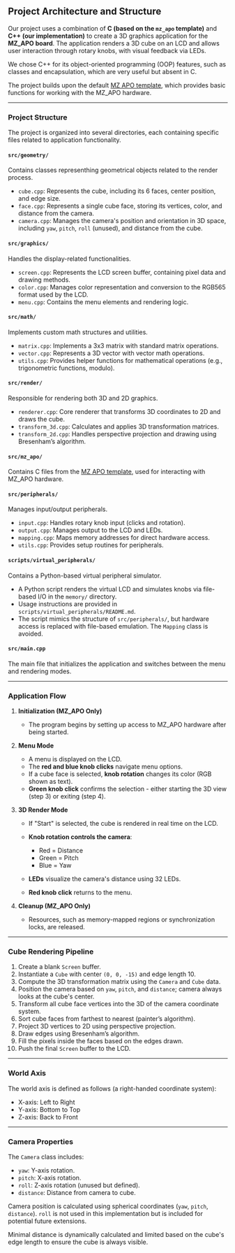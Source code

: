 ## Project Architecture and Structure

Our project uses a combination of **C (based on the `mz_apo` template)** and
**C++ (our implementation)** to create a 3D graphics application for the
**MZ_APO board**. The application renders a 3D cube on an LCD and allows user
interaction through rotary knobs, with visual feedback via LEDs.

We chose C++ for its object-oriented programming (OOP) features, such as
classes and encapsulation, which are very useful but absent in C.

The project builds upon the default [MZ APO
template](https://cw.fel.cvut.cz/b242/courses/b35apo/semestral/template), which
provides basic functions for working with the MZ_APO hardware.

---

### Project Structure

The project is organized into several directories, each containing specific
files related to application functionality.

#### `src/geometry/`

Contains classes representhing geometrical objects related to the render
process.

- `cube.cpp`: Represents the cube, including its 6 faces, center position, and
  edge size.
- `face.cpp`: Represents a single cube face, storing its vertices, color, and
  distance from the camera.
- `camera.cpp`: Manages the camera's position and orientation in 3D space,
  including `yaw`, `pitch`, `roll` (unused), and distance from the cube.

#### `src/graphics/`

Handles the display-related functionalities.

- `screen.cpp`: Represents the LCD screen buffer, containing pixel data and
  drawing methods.
- `color.cpp`: Manages color representation and conversion to the RGB565 format
  used by the LCD.
- `menu.cpp`: Contains the menu elements and rendering logic.

#### `src/math/`

Implements custom math structures and utilities.

- `matrix.cpp`: Implements a 3x3 matrix with standard matrix operations.
- `vector.cpp`: Represents a 3D vector with vector math operations.
- `utils.cpp`: Provides helper functions for mathematical operations (e.g.,
  trigonometric functions, modulo).

#### `src/render/`

Responsible for rendering both 3D and 2D graphics.

- `renderer.cpp`: Core renderer that transforms 3D coordinates to 2D and draws
  the cube.
- `transform_3d.cpp`: Calculates and applies 3D transformation matrices.
- `transform_2d.cpp`: Handles perspective projection and drawing using
  Bresenham’s algorithm.

#### `src/mz_apo/`

Contains C files from the [MZ APO
template](https://cw.fel.cvut.cz/b242/courses/b35apo/semestral/template), used
for interacting with MZ_APO hardware.

#### `src/peripherals/`

Manages input/output peripherals.

- `input.cpp`: Handles rotary knob input (clicks and rotation).
- `output.cpp`: Manages output to the LCD and LEDs.
- `mapping.cpp`: Maps memory addresses for direct hardware access.
- `utils.cpp`: Provides setup routines for peripherals.

#### `scripts/virtual_peripherals/`

Contains a Python-based virtual peripheral simulator.

- A Python script renders the virtual LCD and simulates knobs via file-based
  I/O in the `memory/` directory.
- Usage instructions are provided in `scripts/virtual_peripherals/README.md`.
- The script mimics the structure of `src/peripherals/`, but hardware access is
  replaced with file-based emulation. The `Mapping` class is avoided.

#### `src/main.cpp`

The main file that initializes the application and switches between the menu
and rendering modes.

---

### Application Flow

1. **Initialization (MZ_APO Only)**

   - The program begins by setting up access to MZ_APO hardware after being
     started.

2. **Menu Mode**

   - A menu is displayed on the LCD.
   - The **red and blue knob clicks** navigate menu options.
   - If a cube face is selected, **knob rotation** changes its color (RGB shown
     as text).
   - **Green knob click** confirms the selection - either starting the 3D view
     (step 3) or exiting (step 4).

3. **3D Render Mode**

   - If "Start" is selected, the cube is rendered in real time on the LCD.

   - **Knob rotation controls the camera**:

     - Red = Distance
     - Green = Pitch
     - Blue = Yaw

   - **LEDs** visualize the camera's distance using 32 LEDs.
   - **Red knob click** returns to the menu.

4. **Cleanup (MZ_APO Only)**

   - Resources, such as memory-mapped regions or synchronization locks, are
     released.

---

### Cube Rendering Pipeline

1. Create a blank `Screen` buffer.
2. Instantiate a `Cube` with center `(0, 0, -15)` and edge length 10.
3. Compute the 3D transformation matrix using the `Camera` and `Cube` data.
4. Position the camera based on `yaw`, `pitch`, and `distance`; camera always
   looks at the cube's center.
5. Transform all cube face vertices into the 3D of the camera coordinate
   system.
6. Sort cube faces from farthest to nearest (painter’s algorithm).
7. Project 3D vertices to 2D using perspective projection.
8. Draw edges using Bresenham’s algorithm.
9. Fill the pixels inside the faces based on the edges drawn.
10. Push the final `Screen` buffer to the LCD.

---

### World Axis

The world axis is defined as follows (a right-handed coordinate system):

- X-axis: Left to Right
- Y-axis: Bottom to Top
- Z-axis: Back to Front

---

### Camera Properties

The `Camera` class includes:

- `yaw`: Y-axis rotation.
- `pitch`: X-axis rotation.
- `roll`: Z-axis rotation (unused but defined).
- `distance`: Distance from camera to cube.

Camera position is calculated using spherical coordinates (`yaw`, `pitch`,
`distance`). `roll` is not used in this implementation but is included for
potential future extensions.

Minimal distance is dynamically calculated and limited based on the cube's edge
length to ensure the cube is always visible.
